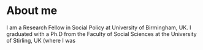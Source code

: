 # About me

I am a Research Fellow in Social Policy at University of Birmingham, UK. I graduated with a Ph.D from the Faculty of Social Sciences at the University of Stirling, UK (where I was

